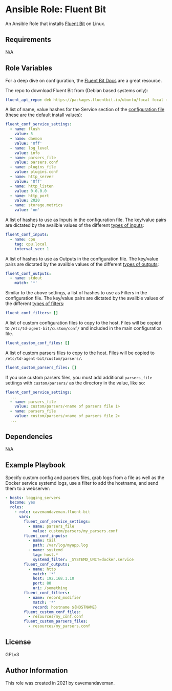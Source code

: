 # Ansible Role: Fluent Bit

An Ansible Role that installs [Fluent Bit](https://fluentbit.io/) on Linux.

## Requirements

N/A

## Role Variables

For a deep dive on configuration, the [Fluent Bit Docs](https://docs.fluentbit.io/manual/) are a great resource.

The repo to download Fluent Bit from (Debian based systems only):
```yaml
fluent_apt_repo: deb https://packages.fluentbit.io/ubuntu/focal focal main
```

A list of name, value hashes for the Service section of the [configuration file](https://docs.fluentbit.io/manual/administration/configuring-fluent-bit/configuration-file) (these are the default install values):
```yaml
fluent_conf_service_settings:
  - name: flush
    value: 5
  - name: daemon
    value: 'Off'
  - name: log_level
    value: info
  - name: parsers_file
    value: parsers.conf
  - name: plugins_file
    value: plugins.conf
  - name: http_server
    value: 'Off'
  - name: http_listen
    value: 0.0.0.0
  - name: http_port
    value: 2020
  - name: storage.metrics
    value: 'on'
```

A list of hashes to use as Inputs in the configuration file. The key/value pairs are dictated by the availble values of the different [types of inputs](https://docs.fluentbit.io/manual/pipeline/inputs):
```yaml
fluent_conf_inputs:
  - name: cpu
    tag: cpu.local
    interval_sec: 1
```

A list of hashes to use as Outputs in the configuration file. The key/value pairs are dictated by the availble values of the different [types of outputs](https://docs.fluentbit.io/manual/pipeline/outputs):
```yaml
fluent_conf_outputs:
  - name: stdout
    match: '*'
```

Similar to the above settings, a list of hashes to use as Filters in the configuration file. The key/value pairs are dictated by the availble values of the different [types of filters](https://docs.fluentbit.io/manual/pipeline/filters):
```yaml
fluent_conf_filters: []
```

A list of custom configuration files to copy to the host. Files will be copied to `/etc/td-agent-bit/custom/conf/` and included in the main configuration file.
```yaml
fluent_custom_conf_files: []
```

A list of custom parsers files to copy to the host. Files will be copied to `/etc/td-agent-bit/custom/parsers/`.
```yaml
fluent_custom_parsers_files: []
```

If you use custom parsers files, you must add additional `parsers_file` settings with `custom/parsers/` as the directory in the value, like so:
```yaml
fluent_conf_service_settings:
  ...
  - name: parsers_file
    value: custom/parsers/<name of parsers file 1>
  - name: parsers_file
    value: custom/parsers/<name of parsers file 2>
  ...
```

## Dependencies

N/A

## Example Playbook

Specify custom config and parsers files, grab logs from a file as well as the Docker service systemd logs, use a filter to add the hostname, and send them to a webserver:

```yaml
- hosts: logging_servers
  become: yes
  roles:
    - role: cavemandaveman.fluent-bit
      vars:
        fluent_conf_service_settings:
          - name: parsers_file
            value: custom/parsers/my_parsers.conf
        fluent_conf_inputs:
          - name: tail
            path: /var/log/myapp.log
          - name: systemd
            tag: host.*
            systemd_filter: _SYSTEMD_UNIT=docker.service
        fluent_conf_outputs:
          - name: http
            match: '*'
            host: 192.168.1.10
            port: 80
            uri: /something
        fluent_conf_filters:
          - name: record_modifier
            match: '*'
            record: hostname ${HOSTNAME}
        fluent_custom_conf_files:
          - resources/my_conf.conf
        fluent_custom_parsers_files:
          - resources/my_parsers.conf
```

## License

GPLv3

## Author Information

This role was created in 2021 by cavemandaveman.
